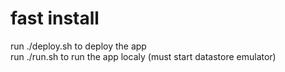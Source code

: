 # fast install
run ./deploy.sh to deploy the app <br/>
run ./run.sh to run the app localy (must start datastore emulator)

